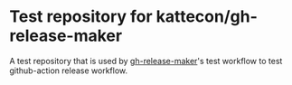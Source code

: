 # Test repository for kattecon/gh-release-maker

A test repository that is used by [gh-release-maker](https://github.com/kattecon/gh-release-maker)'s test workflow to test github-action release workflow.
